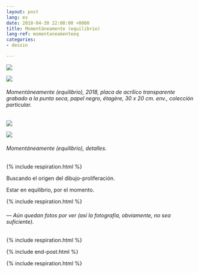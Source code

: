 ```yaml
---
layout: post
lang: es
date: 2018-04-30 22:00:00 +0000
title: Momentáneamente (equilibrio)
lang-ref: momentaneamenteeq
categories:
- dessin

---
```

![](/mepierdoparaver/imgs/momentaneamente-equilibrio-01-up.jpg)

![](/mepierdoparaver/imgs/momentaneamente-equilibrio-02-up.jpg)

###### _Momentáneamente (equilibrio)_, 2018, placa de acrílico transparente grabado a la punta seca, papel negro, étagère, 30 x 20 cm. env., colección particular.

![](/mepierdoparaver/imgs/momentaneamente-equilibrio-03-up.jpg)

![](/mepierdoparaver/imgs/momentaneamente-equilibrio-04-up.jpg)

###### _Momentáneamente (equilibrio)_, detalles.

{% include respiration.html %}

Buscando el origen del dibujo-proliferación.

Estar en equilibrio, por el momento.

{% include respiration.html %}

###### — _Aún quedan fotos por ver (así la fotografía, obviamente, no sea suficiente)._

{% include respiration.html %}

{% include end-post.html %}

{% include respiration.html %}